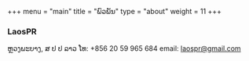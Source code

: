 +++
menu = "main"
title = "ພົວພັນ"
type = "about"
weight = 11
+++

### LaosPR
ຫຼວງພະບາງ, ສ ປ ປ ລາວ
ໂທ: +856 20 59 965 684
email: laospr@gmail.com
